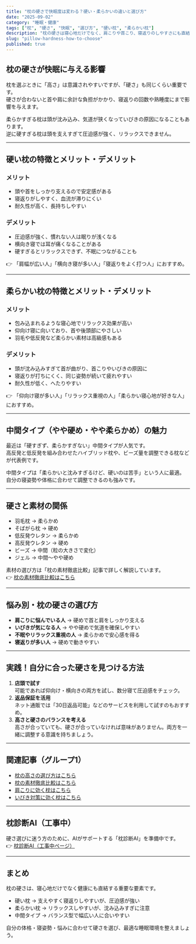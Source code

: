 ```yaml
---
title: "枕の硬さで快眠度は変わる？硬い・柔らかいの違いと選び方"
date: "2025-09-02"
category: "睡眠・健康"
tags: ["枕", "硬さ", "快眠", "選び方", "硬い枕", "柔らかい枕"]
description: "枕の硬さは寝心地だけでなく、肩こりや首こり、寝返りのしやすさにも直結します。硬い枕と柔らかい枕の違いを徹底比較し、自分に合う枕の硬さを見つけるための選び方を解説します。"
slug: "pillow-hardness-how-to-choose"
published: true
---
```


## 枕の硬さが快眠に与える影響
枕を選ぶときに「高さ」は意識されやすいですが、「硬さ」も同じくらい重要です。  
硬さが合わないと首や肩に余計な負担がかかり、寝返りの回数や熟睡度にまで影響を与えます。  

柔らかすぎる枕は頭が沈み込み、気道が狭くなっていびきの原因になることもあります。  
逆に硬すぎる枕は頭を支えすぎて圧迫感が強く、リラックスできません。  

---

## 硬い枕の特徴とメリット・デメリット

### メリット
- 頭や首をしっかり支えるので安定感がある  
- 寝返りがしやすく、血流が滞りにくい  
- 耐久性が高く、長持ちしやすい  

### デメリット
- 圧迫感が強く、慣れない人は眠りが浅くなる  
- 横向き寝では耳が痛くなることがある  
- 硬すぎるとリラックスできず、不眠につながることも  

👉 「肩幅が広い人」「横向き寝が多い人」「寝返りをよく打つ人」におすすめ。

---

## 柔らかい枕の特徴とメリット・デメリット

### メリット
- 包み込まれるような寝心地でリラックス効果が高い  
- 仰向け寝に向いており、首や後頭部にやさしい  
- 羽毛や低反発など柔らかい素材は高級感もある  

### デメリット
- 頭が沈み込みすぎて首が曲がり、首こりやいびきの原因に  
- 寝返りが打ちにくく、同じ姿勢が続いて疲れやすい  
- 耐久性が低く、へたりやすい  

👉 「仰向け寝が多い人」「リラックス重視の人」「柔らかい寝心地が好きな人」におすすめ。

---

## 中間タイプ（やや硬め・やや柔らかめ）の魅力
最近は「硬すぎず、柔らかすぎない」中間タイプが人気です。  
高反発と低反発を組み合わせたハイブリッド枕や、ビーズ量を調整できる枕などが代表例です。  

中間タイプは「柔らかいと沈みすぎるけど、硬いのは苦手」という人に最適。  
自分の寝姿勢や体格に合わせて調整できるのも強みです。

---

## 硬さと素材の関係
- 羽毛枕 → 柔らかめ  
- そばがら枕 → 硬め  
- 低反発ウレタン → 柔らかめ  
- 高反発ウレタン → 硬め  
- ビーズ → 中間（粒の大きさで変化）  
- ジェル → 中間〜やや硬め  

素材の選び方は「枕の素材徹底比較」記事で詳しく解説しています。  
👉 [枕の素材徹底比較はこちら](/articles/sleep-health/knowledge/pillow-material-comparison)

---

## 悩み別・枕の硬さの選び方
- **肩こりに悩んでいる人** → 硬めで首と肩をしっかり支える  
- **いびきが気になる人** → やや硬めで気道を確保しやすい  
- **不眠やリラックス重視の人** → 柔らかめで安心感を得る  
- **寝返りが多い人** → 硬めで動きやすい  

---

## 実践！自分に合った硬さを見つける方法
1. **店頭で試す**  
   可能であれば仰向け・横向きの両方を試し、数分寝て圧迫感をチェック。  
2. **返品保証を活用**  
   ネット通販では「30日返品可能」などのサービスを利用して試すのもおすすめ。  
3. **高さと硬さのバランスを考える**  
   高さが合っていても、硬さが合っていなければ意味がありません。両方を一緒に調整する意識を持ちましょう。  

---

## 関連記事（グループ1）
- [枕の高さの選び方はこちら](/articles/sleep-health/knowledge/pillow-height-how-to-choose)  
- [枕の素材徹底比較はこちら](/articles/sleep-health/knowledge/pillow-material-comparison)  
- [肩こりに効く枕はこちら](/articles/sleep-health/knowledge/pillow-for-shoulder-pain)  
- [いびき対策に効く枕はこちら](/articles/sleep-health/knowledge/pillow-for-snoring)  

---

## 枕診断AI（工事中）
硬さ選びに迷う方のために、AIがサポートする「枕診断AI」を準備中です。  
👉 [枕診断AI（工事中ページ）](/pillow/diagnosis)

---

## まとめ
枕の硬さは、寝心地だけでなく健康にも直結する重要な要素です。  
- 硬い枕 → 支えやすく寝返りしやすいが、圧迫感が強い  
- 柔らかい枕 → リラックスしやすいが、沈み込みすぎに注意  
- 中間タイプ → バランス型で幅広い人に合いやすい  

自分の体格・寝姿勢・悩みに合わせて硬さを選び、最適な睡眠環境を整えましょう。
